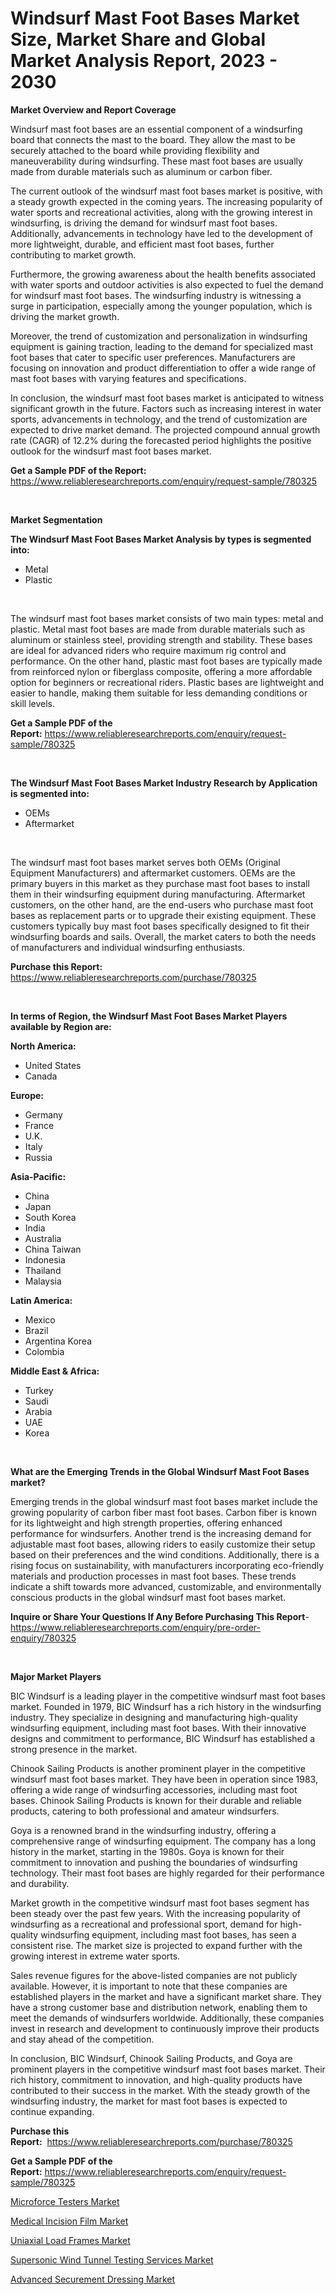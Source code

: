 <p><h1>Windsurf Mast Foot Bases Market Size, Market Share and Global Market Analysis Report, 2023 - 2030</h1></p><p><strong>Market Overview and Report Coverage</strong></p>
<p><p>Windsurf mast foot bases are an essential component of a windsurfing board that connects the mast to the board. They allow the mast to be securely attached to the board while providing flexibility and maneuverability during windsurfing. These mast foot bases are usually made from durable materials such as aluminum or carbon fiber.</p><p>The current outlook of the windsurf mast foot bases market is positive, with a steady growth expected in the coming years. The increasing popularity of water sports and recreational activities, along with the growing interest in windsurfing, is driving the demand for windsurf mast foot bases. Additionally, advancements in technology have led to the development of more lightweight, durable, and efficient mast foot bases, further contributing to market growth.</p><p>Furthermore, the growing awareness about the health benefits associated with water sports and outdoor activities is also expected to fuel the demand for windsurf mast foot bases. The windsurfing industry is witnessing a surge in participation, especially among the younger population, which is driving the market growth.</p><p>Moreover, the trend of customization and personalization in windsurfing equipment is gaining traction, leading to the demand for specialized mast foot bases that cater to specific user preferences. Manufacturers are focusing on innovation and product differentiation to offer a wide range of mast foot bases with varying features and specifications.</p><p>In conclusion, the windsurf mast foot bases market is anticipated to witness significant growth in the future. Factors such as increasing interest in water sports, advancements in technology, and the trend of customization are expected to drive market demand. The projected compound annual growth rate (CAGR) of 12.2% during the forecasted period highlights the positive outlook for the windsurf mast foot bases market.</p></p>
<p><strong>Get a Sample PDF of the Report:</strong> <a href="https://www.reliableresearchreports.com/enquiry/request-sample/780325">https://www.reliableresearchreports.com/enquiry/request-sample/780325</a></p>
<p>&nbsp;</p>
<p><strong>Market Segmentation</strong></p>
<p><strong>The Windsurf Mast Foot Bases Market Analysis by types is segmented into:</strong></p>
<p><ul><li>Metal</li><li>Plastic</li></ul></p>
<p>&nbsp;</p>
<p><p>The windsurf mast foot bases market consists of two main types: metal and plastic. Metal mast foot bases are made from durable materials such as aluminum or stainless steel, providing strength and stability. These bases are ideal for advanced riders who require maximum rig control and performance. On the other hand, plastic mast foot bases are typically made from reinforced nylon or fiberglass composite, offering a more affordable option for beginners or recreational riders. Plastic bases are lightweight and easier to handle, making them suitable for less demanding conditions or skill levels.</p></p>
<p><strong>Get a Sample PDF of the Report:</strong>&nbsp;<a href="https://www.reliableresearchreports.com/enquiry/request-sample/780325">https://www.reliableresearchreports.com/enquiry/request-sample/780325</a></p>
<p>&nbsp;</p>
<p><strong>The Windsurf Mast Foot Bases Market Industry Research by Application is segmented into:</strong></p>
<p><ul><li>OEMs</li><li>Aftermarket</li></ul></p>
<p>&nbsp;</p>
<p><p>The windsurf mast foot bases market serves both OEMs (Original Equipment Manufacturers) and aftermarket customers. OEMs are the primary buyers in this market as they purchase mast foot bases to install them in their windsurfing equipment during manufacturing. Aftermarket customers, on the other hand, are the end-users who purchase mast foot bases as replacement parts or to upgrade their existing equipment. These customers typically buy mast foot bases specifically designed to fit their windsurfing boards and sails. Overall, the market caters to both the needs of manufacturers and individual windsurfing enthusiasts.</p></p>
<p><strong>Purchase this Report:</strong>&nbsp; <a href="https://www.reliableresearchreports.com/purchase/780325">https://www.reliableresearchreports.com/purchase/780325</a></p>
<p>&nbsp;</p>
<p><strong>In terms of Region, the Windsurf Mast Foot Bases Market Players available by Region are:</strong></p>
<p>
    <p> <strong> North America: </strong>
        <ul>
            <li>United States</li>
            <li>Canada</li>
        </ul>
        </p> 
    <p> <strong> Europe: </strong>
        <ul>
            <li>Germany</li>
            <li>France</li>
            <li>U.K.</li>
            <li>Italy</li>
            <li>Russia</li>
        </ul>
        </p> 
    <p> <strong> Asia-Pacific: </strong>
        <ul>
            <li>China</li>
            <li>Japan</li>
            <li>South Korea</li>
            <li>India</li>
            <li>Australia</li>
            <li>China Taiwan</li>
            <li>Indonesia</li>
            <li>Thailand</li>
            <li>Malaysia</li>
        </ul>
        </p> 
    <p> <strong> Latin America: </strong>
        <ul>
            <li>Mexico</li>
            <li>Brazil</li>
            <li>Argentina Korea</li>
            <li>Colombia</li>
        </ul>
        </p> 
    <p> <strong> Middle East & Africa: </strong>
        <ul>
            <li>Turkey</li>
            <li>Saudi</li>
            <li>Arabia</li>
            <li>UAE</li>
            <li>Korea</li>
        </ul>
    </p>
    </p>
<p>&nbsp;</p>
<p><strong>What are the Emerging Trends in the Global Windsurf Mast Foot Bases market?</strong></p>
<p><p>Emerging trends in the global windsurf mast foot bases market include the growing popularity of carbon fiber mast foot bases. Carbon fiber is known for its lightweight and high strength properties, offering enhanced performance for windsurfers. Another trend is the increasing demand for adjustable mast foot bases, allowing riders to easily customize their setup based on their preferences and the wind conditions. Additionally, there is a rising focus on sustainability, with manufacturers incorporating eco-friendly materials and production processes in mast foot bases. These trends indicate a shift towards more advanced, customizable, and environmentally conscious products in the global windsurf mast foot bases market.</p></p>
<p><strong>Inquire or Share Your Questions If Any Before Purchasing This Report</strong>- <a href="https://www.reliableresearchreports.com/enquiry/pre-order-enquiry/780325">https://www.reliableresearchreports.com/enquiry/pre-order-enquiry/780325</a></p>
<p>&nbsp;</p>
<p><strong>Major Market Players</strong></p>
<p><p>BIC Windsurf is a leading player in the competitive windsurf mast foot bases market. Founded in 1979, BIC Windsurf has a rich history in the windsurfing industry. They specialize in designing and manufacturing high-quality windsurfing equipment, including mast foot bases. With their innovative designs and commitment to performance, BIC Windsurf has established a strong presence in the market.</p><p>Chinook Sailing Products is another prominent player in the competitive windsurf mast foot bases market. They have been in operation since 1983, offering a wide range of windsurfing accessories, including mast foot bases. Chinook Sailing Products is known for their durable and reliable products, catering to both professional and amateur windsurfers.</p><p>Goya is a renowned brand in the windsurfing industry, offering a comprehensive range of windsurfing equipment. The company has a long history in the market, starting in the 1980s. Goya is known for their commitment to innovation and pushing the boundaries of windsurfing technology. Their mast foot bases are highly regarded for their performance and durability.</p><p>Market growth in the competitive windsurf mast foot bases segment has been steady over the past few years. With the increasing popularity of windsurfing as a recreational and professional sport, demand for high-quality windsurfing equipment, including mast foot bases, has seen a consistent rise. The market size is projected to expand further with the growing interest in extreme water sports.</p><p>Sales revenue figures for the above-listed companies are not publicly available. However, it is important to note that these companies are established players in the market and have a significant market share. They have a strong customer base and distribution network, enabling them to meet the demands of windsurfers worldwide. Additionally, these companies invest in research and development to continuously improve their products and stay ahead of the competition.</p><p>In conclusion, BIC Windsurf, Chinook Sailing Products, and Goya are prominent players in the competitive windsurf mast foot bases market. Their rich history, commitment to innovation, and high-quality products have contributed to their success in the market. With the steady growth of the windsurfing industry, the market for mast foot bases is expected to continue expanding.</p></p>
<p><strong>Purchase this Report:</strong>&nbsp;&nbsp;<a href="https://www.reliableresearchreports.com/purchase/780325">https://www.reliableresearchreports.com/purchase/780325</a></p>
<p></p>
<p><strong>Get a Sample PDF of the Report:</strong>&nbsp;<a href="https://www.reliableresearchreports.com/enquiry/request-sample/780325">https://www.reliableresearchreports.com/enquiry/request-sample/780325</a></p>
<p><p><a href="https://medium.com/@jessicaelliott65/microforce-testers-market-the-key-to-successful-business-strategy-forecast-till-2030-39ca11f2f406">Microforce Testers Market</a></p><p><a href="https://www.linkedin.com/pulse/medical-incision-film-market-research-report-unlocks-analysis/">Medical Incision Film Market</a></p><p><a href="https://medium.com/@anamariaagolli86/uniaxial-load-frames-market-size-cagr-trends-2024-2030-6f8c26ad9453">Uniaxial Load Frames Market</a></p><p><a href="https://www.linkedin.com/pulse/supersonic-wind-tunnel-testing-services-market/">Supersonic Wind Tunnel Testing Services Market</a></p><p><a href="https://www.linkedin.com/pulse/advanced-securement-dressing-market-share/">Advanced Securement Dressing Market</a></p></p>